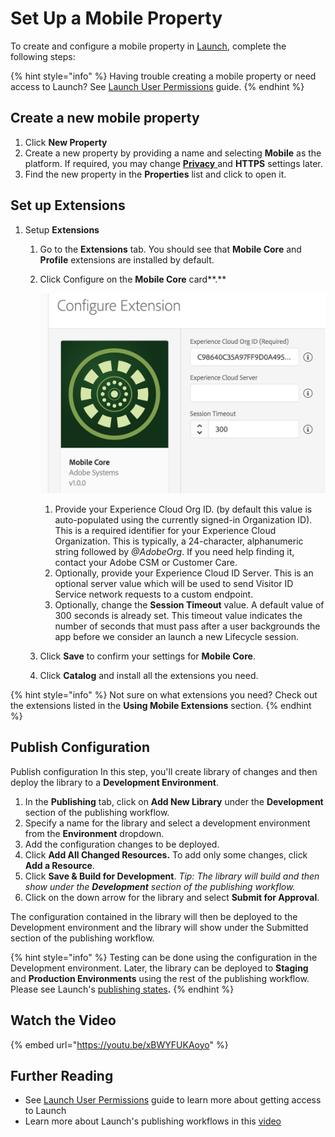 # Set Up a Mobile Property

To create and configure a mobile property in [Launch](https://launch.adobe.com), complete the following steps: 

{% hint style="info" %}
Having trouble creating a mobile property or need access to Launch? See [Launch User Permissions](https://docs.adobelaunch.com/administration/user-permissions) guide.
{% endhint %}

## Create a new mobile property

1. Click **New Property**
2. Create a new property by providing a name and selecting **Mobile** as the platform.  If required, you may change [**Privacy** ](../resources/privacy-and-gdpr.md#setting-privacy-status)and **HTTPS** settings later.
3. Find the new property in the **Properties** list and click to open it.

## Set up Extensions

1. Setup **Extensions**
   1. Go to the **Extensions** tab. You should see that **Mobile Core** and **Profile** extensions are installed by default.  

   2. Click Configure on the **Mobile Core** card**.** 

      ![](../.gitbook/assets/screen-shot-2018-10-02-at-5.02.05-pm%20%282%29.png)

      1. Provide your Experience Cloud Org ID. \(by default this value is auto-populated  using the currently signed-in Organization ID\). This is a required identifier for your Experience Cloud Organization. This is typically, a 24-character, alphanumeric string followed by _@AdobeOrg_. If you need help finding it, contact your Adobe CSM or Customer Care.
      2. Optionally, provide your Experience Cloud ID Server. This is an optional server value which will be used to send Visitor ID Service network requests to a custom endpoint.
      3. Optionally, change the **Session Timeout** value. A default value of 300 seconds is already set. This timeout value indicates the number of seconds that must pass after a user backgrounds the app before we consider an launch a new Lifecycle session.

   3. Click **Save** to confirm your settings for **Mobile Core**.
   4. Click **Catalog** and install all the extensions you need.

{% hint style="info" %}
Not sure on what extensions you need? Check out the extensions listed in the **Using Mobile Extensions** section.
{% endhint %}

## Publish Configuration

Publish configuration In this step, you'll create library of changes and then deploy the library to a **Development Environment**.

1. In the **Publishing** tab, click on **Add New Library** under the **Development** section of the publishing workflow. 
2. Specify a name for the library and select a development environment from the **Environment** dropdown.
3. Add the configuration changes to be deployed.
4. Click **Add All Changed Resources.** To add only some changes, click **Add a Resource**. 
5. Click **Save & Build for Development**.  _Tip: The library will build and then show under the **Development** section of the publishing workflow._
6. Click on the down arrow for the library and select **Submit for Approval**.

The configuration contained in the library will then be deployed to the Development environment and the library will show under the Submitted section of the publishing workflow.

{% hint style="info" %}
Testing can be done using the configuration in the Development environment. Later, the library can be deployed to **Staging** and **Production Environments** using the rest of the publishing workflow. Please see Launch's [publishing states](https://docs.adobelaunch.com/publishing/approval-workflow#library-state)**.**
{% endhint %}

## Watch the Video

{% embed url="https://youtu.be/xBWYFUKAoyo" %}

## Further Reading

* See [Launch User Permissions](https://docs.adobelaunch.com/administration/user-permissions) guide to learn more about getting access to Launch
* Learn more about Launch's publishing workflows in this [video](https://www.youtube.com/embed/Pe-YSn26_xI)

